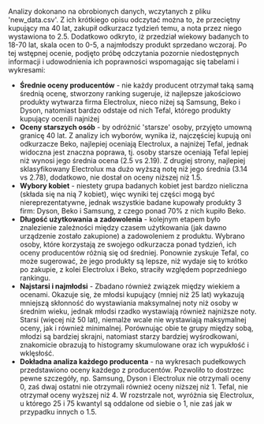 Analizy dokonano na obrobionych danych, wczytanych z pliku 'new_data.csv'. Z ich krótkiego opisu odczytać można to, że przeciętny kupujący ma 40 lat, zakupił odkurzacz tydzień temu, a nota przez niego wystawiona to 2.5. Dodatkowo odkryto, iż przedział wiekowy badanych to 18-70 lat, skala ocen to 0-5, a najmłodszy produkt sprzedano wczoraj. Po tej wstępnej ocenie, podjęto próbę odczytania pozornie niedostępnych informacji i udowodnienia ich poprawności wspomagając się tabelami i wykresami:

- <b> Średnie oceny producentów</b> - nie każdy producent otrzymał taką samą średnią ocenę, stworzony ranking sugeruje, iż najlepsze jakościowo produkty wytwarza firma Electrolux, nieco niżej są Samsung, Beko i Dyson, natomiast bardzo odstaje od nich Tefal, którego produkty kupujący ocenili najniżej
- <b>Oceny starszych osób</b> - by odróżnić 'starsze' osoby, przyjęto umowną granicę 40 lat. Z analizy ich wyborów, wynika iż, najczęściej kupują oni odkurzacze Beko, najlepiej oceniają Electrolux, a najniżej Tefal, jednak widoczna jest znaczna poprawa, tj. osoby starsze oceniają Tefal lepiej niż wynosi jego średnia ocena (2.5 vs 2.19). Z drugiej strony, najlepiej sklasyfikowany Electrolux ma dużo wyższą notę niż jego średnia (3.14 vs 2.78), dodatkowo, nie dostał on oceny niższej niż 1.5.
- <b> Wybory kobiet</b> - niestety grupa badanych kobiet jest bardzo nieliczna (składa się na nią 7 kobiet), więc wyniki tej części mogą być niereprezentatywne, jednak wszystkie badane kupowały produkty 3 firm: Dyson, Beko i Samsung, z czego ponad 70% z nich kupiło Beko.
- <b> Długość użytkowania a zadowolenia</b> - kolejnym etapem było znalezienie zależności między czasem użytkowania (jak dawno urządzenie zostało zakupione) a zadowoleniem z produktu. Wybrano osoby, które korzystają ze swojego odkurzacza ponad tydzień, ich oceny producentów różnią się od średniej. Ponownie zyskuje Tefal, co może sugerować, że jego produkty są lepsze, niż wydaje się to krótko po zakupie, z kolei Electrolux i Beko, straciły względem poprzedniego rankingu.
- <b> Najstarsi i najmłodsi</b> - Zbadano również związek między wiekiem a ocenami. Okazuje się, że młodsi kupujący (mniej niż 25 lat) wykazują mniejszą skłonność do wystawiania maksymalnej noty niż osoby w średnim wieku, jednak młodsi rzadko wystawiają również najniższe noty. Starsi (więcej niż 50 lat), niemalże wcale nie wystawiają maksymalnej oceny, jak i również minimalnej. Porównując obie te grupy między sobą, młodzi są bardziej skrajni, natomiast starzy bardziej wyśrodkowani, znakomicie obrazują to histogramy skumulowane oraz ich wypukłość i wklęsłość.
- <b> Dokładna analiza każdego producenta</b> - na wykresach pudełkowych przedstawiono oceny każdego z producentów. Pozwoliło to dostrzec pewne szczegóły, np. Samsung, Dyson i Electrolux nie otrzymali oceny 0, zaś dwaj ostatni nie otrzymali również oceny niższej niż 1. Tefal, nie otrzymał oceny wyższej niż 4. W rozstrzale not, wyróżnia się Electrolux, u którego 25 i 75 kwantyl są oddalone od siebie o 1, nie zaś jak w przypadku innych o 1.5.
